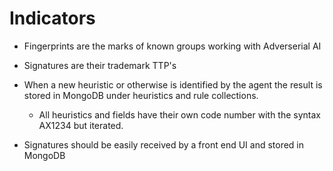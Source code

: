 # Indicators

- Fingerprints are the marks of known groups working with Adverserial AI
- Signatures are their trademark TTP's
- When a new heuristic or otherwise is identified by the agent the result is stored in MongoDB under heuristics and rule collections.
  - All heuristics and fields have their own code number with the syntax AX1234 but iterated.

- Signatures should be easily received by a front end UI and stored in MongoDB
